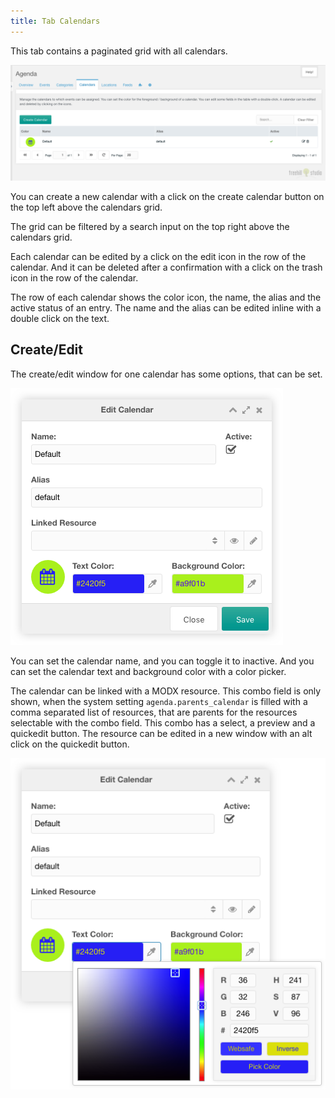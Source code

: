 ```yaml
---
title: Tab Calendars
---
```


This tab contains a paginated grid with all calendars.

[![](img/calendars.png)](img/calendars.png)

You can create a new calendar with a click on the create calendar button on the top
left above the calendars grid.

The grid can be filtered by a search input on the top right above the
calendars grid.

Each calendar can be edited by a click on the edit icon in the row of the
calendar. And it can be deleted after a confirmation with a click on the trash
icon in the row of the calendar.

The row of each calendar shows the color icon, the name, the alias and the
active status of an entry. The name and the alias can be edited inline with
a double click on the text.

## Create/Edit

The create/edit window for one calendar has some options, that can be set.

[![](img/calendar-edit.png)](img/calendar-edit.png)

You can set the calendar name, and you can toggle it to inactive. And you
can set the calendar text and background color with a color picker.

The calendar can be linked with a MODX resource. This combo field is only
shown, when the system setting `agenda.parents_calendar` is filled with a comma
separated list of resources, that are parents for the resources selectable with
the combo field. This combo has a select, a preview and a quickedit button. The
resource can be edited in a new window with an alt click on the quickedit
button.

[![](img/calendar-colorpicker.png)](img/calendar-colorpicker.png)
